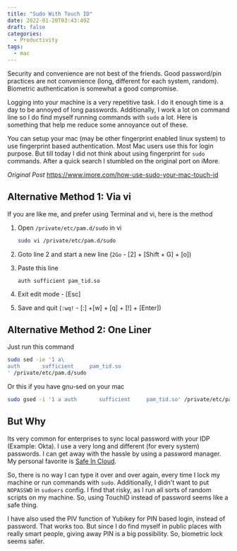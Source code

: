 ```yaml
---
title: "Sudo With Touch ID"
date: 2022-01-20T03:43:49Z
draft: false
categories:
  - Productivity
tags:
  - mac
---
```


Security and convenience are not best of the friends. Good password/pin practices are not convenience (long, different for each system, random). Biometric authentication is somewhat a good compromise.

<!-- more -->

Logging into your machine is a very repetitive task. I do it enough time is a day to be annoyed of long passwords. Additionally, I work a lot on command line so I do find myself running commands with `sudo` a lot. Here is something that help me reduce some annoyance out of these.

You can setup your mac (may be other fingerprint enabled linux system) to use fingerprint based authentication. Most Mac users use this for login purpose. But till today I did not think about using fingerprint for `sudo` commands. After a quick search I stumbled on the original port on iMore.

_Original Post_
https://www.imore.com/how-use-sudo-your-mac-touch-id

## Alternative Method 1: Via vi

If you are like me, and prefer using Terminal and vi, here is the method

1. Open `/private/etc/pam.d/sudo` in vi

   ```bash
   sudo vi /private/etc/pam.d/sudo
   ```

2. Goto line 2 and start a new line (`2Go` - [2] + [Shift + G] + [o])

3. Paste this line

   ```text
   auth sufficient pam_tid.so
   ```

4. Exit edit mode - [Esc]

5. Save and quit (`:wq!` - [:] +[w] + [q] + [!] + [Enter])

## Alternative Method 2: One Liner

Just run this command

```bash
sudo sed -ie '1 a\
auth       sufficient     pam_tid.so
' /private/etc/pam.d/sudo
```

Or this if you have gnu-sed on your mac

```bash
sudo gsed -i '1 a auth       sufficient     pam_tid.so' /private/etc/pam.d/sudo
```

## But Why

Its very common for enterprises to sync local password with your IDP (Example: Okta).
I use a very long and different (for every system) passwords.
I can get away with the hassle by using a password manager.
My personal favorite is [Safe In Cloud](https://www.safe-in-cloud.com).

So, there is no way I can type it over and over again, every time I lock my machine
or run commands with `sudo`. Additionally, I didn't want to put `NOPASSWD` in
`sudoers` config. I find that risky, as I run all sorts of random scripts on my
machine. So, using TouchID instead of password seems like a safe thing.

I have also used the PIV function of Yubikey for PIN based login, instead of
password. That works too. But since I do find myself in public places with really smart people, giving away PIN is a big possibility. So, biometric lock seems safer.
